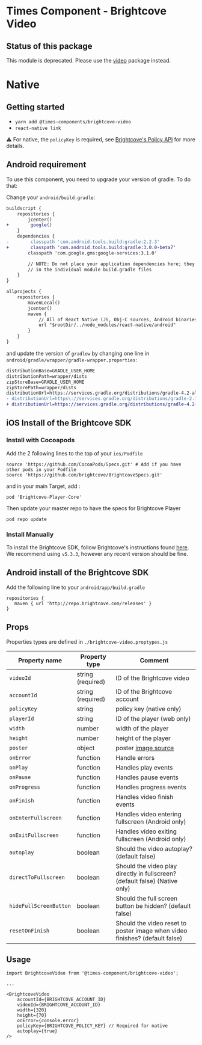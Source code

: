 # Times Component - Brightcove Video

## Status of this package

This module is deprecated. Please use the
[video](https://github.com/newsuk/times-components/tree/master/packages/video)
package instead.

# Native

## Getting started

- `yarn add @times-components/brightcove-video`
- `react-native link`

:warning: For native, the `policyKey` is required, see
[Brightcove's Policy API](https://docs.brightcove.com/en/video-cloud/policy-api/getting-started/api-overview.html)
for more details.

## Android requirement

To use this component, you need to upgrade your version of gradle. To do that:

Change your `android/build.gradle`:

```diff
buildscript {
    repositories {
        jcenter()
+        google()
    }
    dependencies {
-        classpath 'com.android.tools.build:gradle:2.2.3'
+        classpath 'com.android.tools.build:gradle:3.0.0-beta7'
        classpath 'com.google.gms:google-services:3.1.0'

        // NOTE: Do not place your application dependencies here; they belong
        // in the individual module build.gradle files
    }
}

allprojects {
    repositories {
        mavenLocal()
        jcenter()
        maven {
            // All of React Native (JS, Obj-C sources, Android binaries) is installed from npm
            url "$rootDir/../node_modules/react-native/android"
        }
    }
}
```

and update the version of `gradlew` by changing one line in
`android/gradle/wrapper/gradle-wrapper.properties`:

```diff
distributionBase=GRADLE_USER_HOME
distributionPath=wrapper/dists
zipStoreBase=GRADLE_USER_HOME
zipStorePath=wrapper/dists
distributionUrl=https://services.gradle.org/distributions/gradle-4.2-all.zip
- distributionUrl=https\://services.gradle.org/distributions/gradle-2.14.1-all.zip
+ distributionUrl=https://services.gradle.org/distributions/gradle-4.2-all.zip
```

## iOS Install of the Brightcove SDK

### Install with Cocoapods

Add the 2 following lines to the top of your `ios/Podfile`

```
source 'https://github.com/CocoaPods/Specs.git' # Add if you have other pods in your Podfile
source 'https://github.com/brightcove/BrightcoveSpecs.git'
```

and in your main Target, add :

```
pod 'Brightcove-Player-Core'
```

Then update your master repo to have the specs for Brightcove Player

```
pod repo update
```

### Install Manually

To install the Brightcove SDK, follow Brightcove's instructions found
[here](https://github.com/brightcove/brightcove-player-sdk-ios#manual). We
recommend using `v5.3.3`, however any recent version should be fine.

## Android install of the Brightcove SDK

Add the following line to your `android/app/build.gradle`

```
repositories {
   maven { url 'http://repo.brightcove.com/releases' }
}
```

## Props

Properties types are defined in `./brightcove-video.proptypes.js`

| Property name          | Property type     | Comment                                                                               |
| ---------------------- | ----------------- | ------------------------------------------------------------------------------------- |
| `videoId`              | string (required) | ID of the Brightcove video                                                            |
| `accountId`            | string (required) | ID of the Brightcove account                                                          |
| `policyKey`            | string            | policy key (native only)                                                              |
| `playerId`             | string            | ID of the player (web only)                                                           |
| `width`                | number            | width of the player                                                                   |
| `height`               | number            | height of the player                                                                  |
| `poster`               | object            | poster [image source](https://facebook.github.io/react-native/docs/image.html#source) |
| `onError`              | function          | Handle errors                                                                         |
| `onPlay`               | function          | Handles play events                                                                   |
| `onPause`              | function          | Handles pause events                                                                  |
| `onProgress`           | function          | Handles progress events                                                               |
| `onFinish`             | function          | Handles video finish events                                                           |
| `onEnterFullscreen`    | function          | Handles video entering fullscreen (Android only)                                      |
| `onExitFullscreen`     | function          | Handles video exiting fullscreen (Android only)                                       |
| `autoplay`             | boolean           | Should the video autoplay? (default false)                                            |
| `directToFullscreen`   | boolean           | Should the video play directly in fullscreen? (default false) (Native only)           |
| `hideFullScreenButton` | boolean           | Should the full screen button be hidden? (default false)                              |
| `resetOnFinish`        | boolean           | Should the video reset to poster image when video finishes? (default false)           |

## Usage

```
import BrightcoveVideo from '@times-component/brightcove-video';

...

<BrightcoveVideo
    accountId={BRIGHTCOVE_ACCOUNT_ID}
    videoId={BRIGHTCOVE_ACCOUNT_ID}
    width={320}
    height={70}
    onError={console.error}
    policyKey={BRIGHTCOVE_POLICY_KEY} // Required for native
    autoplay={true}
/>
```
